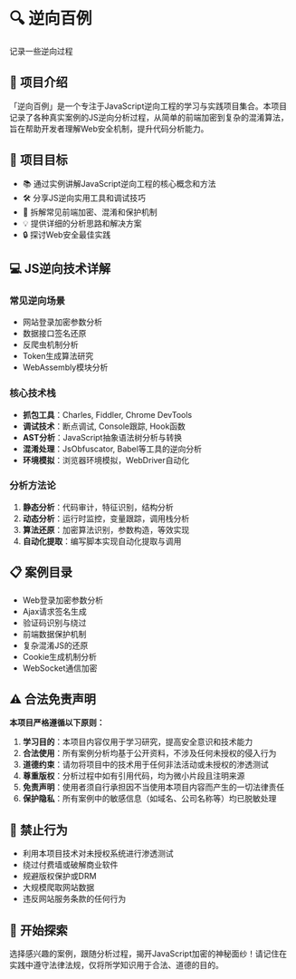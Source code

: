 # 🔍 逆向百例 

记录一些逆向过程

## 📖 项目介绍

「逆向百例」是一个专注于JavaScript逆向工程的学习与实践项目集合。本项目记录了各种真实案例的JS逆向分析过程，从简单的前端加密到复杂的混淆算法，旨在帮助开发者理解Web安全机制，提升代码分析能力。

## 🎯 项目目标

- 📚 通过实例讲解JavaScript逆向工程的核心概念和方法
- 🛠️ 分享JS逆向实用工具和调试技巧
- 🧩 拆解常见前端加密、混淆和保护机制
- 💡 提供详细的分析思路和解决方案
- 🔒 探讨Web安全最佳实践

## 💻 JS逆向技术详解

### 常见逆向场景
- 网站登录加密参数分析
- 数据接口签名还原
- 反爬虫机制分析
- Token生成算法研究
- WebAssembly模块分析

### 核心技术栈
- **抓包工具**：Charles, Fiddler, Chrome DevTools
- **调试技术**：断点调试, Console跟踪, Hook函数
- **AST分析**：JavaScript抽象语法树分析与转换
- **混淆处理**：JsObfuscator, Babel等工具的逆向分析
- **环境模拟**：浏览器环境模拟，WebDriver自动化

### 分析方法论
1. **静态分析**：代码审计，特征识别，结构分析
2. **动态分析**：运行时监控，变量跟踪，调用栈分析
3. **算法还原**：加密算法识别，参数构造，等效实现
4. **自动化提取**：编写脚本实现自动化提取与调用

## 📋 案例目录

- Web登录加密参数分析
- Ajax请求签名生成
- 验证码识别与绕过
- 前端数据保护机制
- 复杂混淆JS的还原
- Cookie生成机制分析
- WebSocket通信加密

## ⚠️ 合法免责声明

**本项目严格遵循以下原则：**

1. **学习目的**：本项目内容仅用于学习研究，提高安全意识和技术能力
2. **合法使用**：所有案例分析均基于公开资料，不涉及任何未授权的侵入行为
3. **道德约束**：请勿将项目中的技术用于任何非法活动或未授权的渗透测试
4. **尊重版权**：分析过程中如有引用代码，均为微小片段且注明来源
5. **免责声明**：使用者须自行承担因不当使用本项目内容而产生的一切法律责任
6. **保护隐私**：所有案例中的敏感信息（如域名、公司名称等）均已脱敏处理

## 🚫 禁止行为

- 利用本项目技术对未授权系统进行渗透测试
- 绕过付费墙或破解商业软件
- 规避版权保护或DRM
- 大规模爬取网站数据
- 违反网站服务条款的任何行为

## 🚀 开始探索

选择感兴趣的案例，跟随分析过程，揭开JavaScript加密的神秘面纱！请记住在实践中遵守法律法规，仅将所学知识用于合法、道德的目的。
